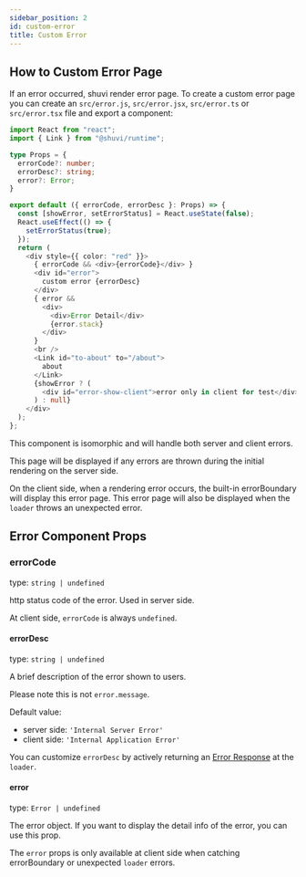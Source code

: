 ```yaml
---
sidebar_position: 2
id: custom-error
title: Custom Error
---
```


## How to Custom Error Page

If an error occurred, shuvi render error page. To create a custom error page you can create an `src/error.js`, `src/error.jsx`, `src/error.ts` or `src/error.tsx` file and export a component:

```ts title="src/error.tsx"
import React from "react";
import { Link } from "@shuvi/runtime";

type Props = {
  errorCode?: number;
  errorDesc?: string;
  error?: Error;
}

export default ({ errorCode, errorDesc }: Props) => {
  const [showError, setErrorStatus] = React.useState(false);
  React.useEffect(() => {
    setErrorStatus(true);
  });
  return (
    <div style={{ color: "red" }}>
      { errorCode && <div>{errorCode}</div> }
      <div id="error">
        custom error {errorDesc}
      </div>
      { error &&
        <div>
          <div>Error Detail</div>
          {error.stack}
        </div> 
      }
      <br />
      <Link id="to-about" to="/about">
        about
      </Link>
      {showError ? (
        <div id="error-show-client">error only in client for test</div>
      ) : null}
    </div>
  );
};
```
This component is isomorphic and will handle both server and client errors.

This page will be displayed if any errors are thrown during the initial rendering on the server side.

On the client side, when a rendering error occurs, the built-in errorBoundary will display this error page. This error page will also be displayed when the `loader` throws an unexpected error.

## Error Component Props

### errorCode

type: `string | undefined`

http status code of the error. Used in server side.

At client side, `errorCode` is always `undefined`.


#### errorDesc

type: `string | undefined`

A brief description of the error shown to users.

Please note this is not `error.message`.

Default value:

- server side: `'Internal Server Error'`
- client side: `'Internal Application Error'`

You can customize `errorDesc` by actively returning an [Error Response](../data-fetching.md/#error-response) at the `loader`.

#### error

type: `Error | undefined`

The error object. If you want to display the detail info of the error, you can use this prop.

The `error` props is only available at client side when catching errorBoundary or unexpected `loader` errors.